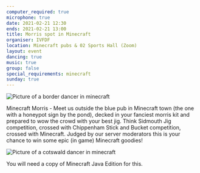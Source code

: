 ```yaml
---
computer_required: true
microphone: true
date: 2021-02-21 12:30
ends: 2021-02-21 13:00
title: Morris spot in Minecraft
organiser: IVFDF
location: Minecraft pubs & 02 Sports Hall (Zoom)
layout: event
dancing: true
music: true
group: false
special_requirements: minecraft
sunday: true
---
```

![Picture of a border dancer in minecraft]({{site.baseurl}}/assets/event_minecraft_1.png)

Minecraft Morris - Meet us outside the blue pub in Minecraft town (the one with a honeypot sign by the pond), decked in your fanciest morris kit and prepared to wow the crowd with your best jig. Think Sidmouth Jig competition, crossed with Chippenham Stick and Bucket competition, crossed with Minecraft. Judged by our server moderators this is your chance to win some epic (in game) Minecraft goodies!

![Picture of a cotswald dancer in minecraft]({{site.baseurl}}/assets/event_minecraft_2.png)

You will need a copy of Minecraft Java Edition for this.
